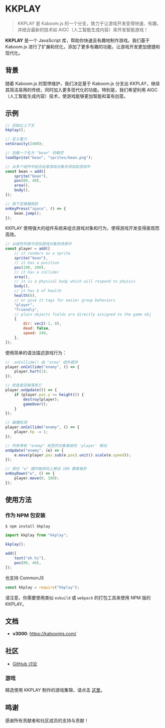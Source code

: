 # KKPLAY

> KKPLAY 是 Kaboom.js 的一个分支，致力于让游戏开发变得快速、有趣，并结合最新的技术如 AIGC（人工智能生成内容）来开发智能游戏！

**KKPLAY** 是一个 JavaScript 库，帮助你快速且有趣地制作游戏。我们基于 Kaboom.js 进行了扩展和优化，添加了更多有趣的功能，让游戏开发更加便捷和现代化。

## 背景

随着 Kaboom.js 的暂停维护，我们决定基于 Kaboom.js 分支出 KKPLAY，继续其简洁易用的传统，同时加入更多现代化的功能。特别是，我们希望利用 AIGC（人工智能生成内容）技术，使游戏能够更加智能和富有创意。


## 示例

```js
// 初始化上下文
kkplay();

// 定义重力
setGravity(2400);

// 加载一个名为 "bean" 的精灵
loadSprite("bean", "sprites/bean.png");

// 从多个组件中组合玩家游戏对象并添加到游戏中
const bean = add([
    sprite("bean"),
    pos(80, 40),
    area(),
    body(),
]);

// 按下空格键跳跃
onKeyPress("space", () => {
    bean.jump();
});
```

KKPLAY 使用强大的组件系统来组合游戏对象和行为，使得游戏开发变得直观而高效。

```js
// 从组件列表中添加游戏对象到场景中
const player = add([
    // it renders as a sprite
    sprite("bean"),
    // it has a position
    pos(100, 200),
    // it has a collider
    area(),
    // it is a physical body which will respond to physics
    body(),
    // it has 8 of health
    health(8),
    // or give it tags for easier group behaviors
    "player",
    "friendly",
    // plain objects fields are directly assigned to the game obj
    {
        dir: vec2(-1, 0),
        dead: false,
        speed: 240,
    },
]);
```

使用简单的语法描述游戏行为：

```js
// .onCollide() 由 "area" 组件提供
player.onCollide("enemy", () => {
    player.hurt(1);
});

// 检查是否掉落死亡
player.onUpdate(() => {
    if (player.pos.y >= height()) {
        destroy(player);
        gameOver();
    }
});

// 碰撞检测
player.onCollide("enemy", () => {
    player.hp -= 1;
});

// 所有带有 "enemy" 标签的对象每帧向 'player' 移动
onUpdate("enemy", (e) => {
    e.move(player.pos.sub(e.pos).unit().scale(e.speed));
});

// 按住 "w" 键时每帧向上移动 100 像素每秒
onKeyDown("w", () => {
    player.move(0, 100);
});
```

## 使用方法

### 作为 NPM 包安装

```sh
$ npm install kkplay
```

```js
import kkplay from "kkplay";

kkplay();

add([
    text("oh hi"),
    pos(80, 40),
]);
```

也支持 CommonJS

```js
const kkplay = require("kkplay");
```

请注意，你需要使用类似 `esbuild` 或 `webpack` 的打包工具来使用 NPM 版的 KKPLAY。

## 文档

- **v3000**: https://kaboomjs.com/

## 社区

- [GitHub 讨论](https://github.com/kirklin/kkplay/discussions)

### 游戏

精选使用 KKPLAY 制作的游戏集锦，请点击 [这里](https://itch.io/c/4494863/kag-collection)。

## 鸣谢

感谢所有贡献者和社区成员的支持与贡献！
